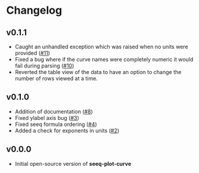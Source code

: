 # Changelog

v0.1.1
---
- Caught an unhandled exception which was raised when no units were provided ([#11](https://github.com/seeq12/seeq-plot-curve/issues/11))
- Fixed a bug where if the curve names were completely numeric it would fail during parsing ([#10](https://github.com/seeq12/seeq-plot-curve/issues/10))
- Reverted the table view of the data to have an option to change the number of rows viewed at a time.

v0.1.0
---
- Addition of documentation ([#8](https://github.com/seeq12/seeq-plot-curve/issues/8))
- Fixed ylabel axis bug ([#3](https://github.com/seeq12/seeq-plot-curve/issues/3))
- Fixed seeq formula ordering ([#4](https://github.com/seeq12/seeq-plot-curve/issues/4))
- Added a check for exponents in units ([#2](https://github.com/seeq12/seeq-plot-curve/issues/2))


v0.0.0
---
- Initial open-source version of **seeq-plot-curve**